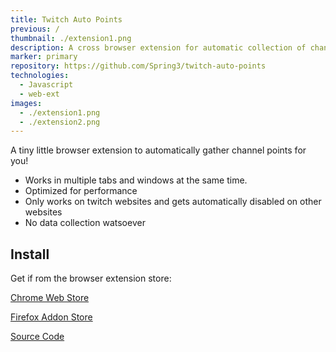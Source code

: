 ```yaml
---
title: Twitch Auto Points
previous: /
thumbnail: ./extension1.png
description: A cross browser extension for automatic collection of channel points
marker: primary
repository: https://github.com/Spring3/twitch-auto-points
technologies:
  - Javascript
  - web-ext
images:
  - ./extension1.png
  - ./extension2.png
---
```


A tiny little browser extension to automatically gather channel points for you!

- Works in multiple tabs and windows at the same time.
- Optimized for performance
- Only works on twitch websites and gets automatically disabled on other websites
- No data collection watsoever

<!-- ![twitch_icon](https://user-images.githubusercontent.com/4171202/77271211-61414c00-6cae-11ea-9b47-60ced4134735.gif) -->

## Install

Get if rom the browser extension store:

[Chrome Web Store](https://chrome.google.com/webstore/detail/twitch-auto-points/epdcapclkanflhcnialagecbkbpkbcbi)

[Firefox Addon Store](https://addons.mozilla.org/en-US/firefox/addon/twitch-auto-points/)

[Source Code](https://github.com/Spring3/twitch-auto-points)
